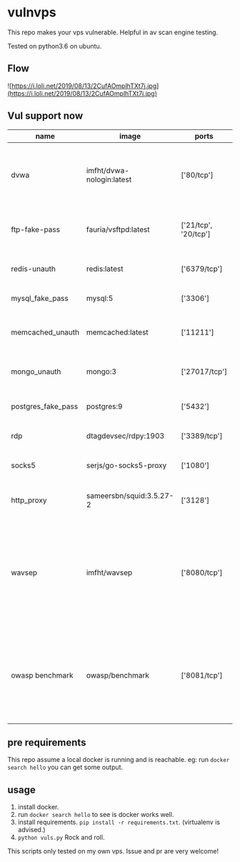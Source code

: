 # vulnvps
This repo makes your vps vulnerable. Helpful in av scan engine testing.
 
Tested on python3.6 on ubuntu. 

## Flow
![https://i.loli.net/2019/08/13/2CufAOmplhTXt7j.jpg](https://i.loli.net/2019/08/13/2CufAOmplhTXt7j.jpg)

## Vul support now

| name               | image                     | ports                | ttl        | desc                                                                                      |
|--------------------|---------------------------|----------------------|------------|-------------------------------------------------------------------------------------------|
| dvwa               | imfht/dvwa-nologin:latest | ['80/tcp']           | 144000 min | dvwa是一个用来进行安全脆弱性鉴定的PHP/MySQL Web应用。                                     |
| ftp-fake-pass      | fauria/vsftpd:latest      | ['21/tcp', '20/tcp'] | 60 min     | 一个真实的FTP弱口令环境。test:123456                                                      |
| redis-unauth       | redis:latest              | ['6379/tcp']         | 10 min     | 一个未授权的Redis服务。                                                                   |
| mysql_fake_pass    | mysql:5                   | ['3306']             | 10 min     | 一个弱口令MySQL服务                                                                       |
| memcached_unauth   | memcached:latest          | ['11211']            | 60 min     | 一个未授权的memcached服务。                                                               |
| mongo_unauth       | mongo:3                   | ['27017/tcp']        | 60 min     | 一个未授权的MongoDB服务.                                                                  |
| postgres_fake_pass | postgres:9                | ['5432']             | 60 min     | 一个未授权的postgres服务.                                                                 |
| rdp                | dtagdevsec/rdpy:1903      | ['3389/tcp']         | 60 min     | 一个开放的rdp服务                                                                         |
| socks5             | serjs/go-socks5-proxy     | ['1080']             | 1440 min   | 一个开放的socks5服务。                                                                    |
| http_proxy         | sameersbn/squid:3.5.27-2  | ['3128']             | 1440 min   | 一个开放的HTTP代理服务                                                                    |
| wavsep             | imfht/wavsep              | ['8080/tcp']         | 1440 min   | WAVSEP 是一个包含漏洞的web应用程序，目的是帮助测试web应用漏洞扫描器的功能、质量和准确性。 |
| owasp benchmark    | owasp/benchmark           | ['8081/tcp']         | 1440 min   | OWASP benchmark是OWASP组织用来评估那些自动化安全扫描工具的速度、覆盖范围和准确性          |

## pre requirements
This repo assume a local docker is running and is reachable.
eg: run `docker search hello` you can get some output.

## usage
1. install docker.
2. run `docker search hello` to see is docker works well.
3. install requirements. `pip install -r requirements.txt`. (virtualenv is advised.)
4. `python vuls.py` Rock and roll.

This scripts only tested on my own vps.
Issue and pr are very welcome! 

